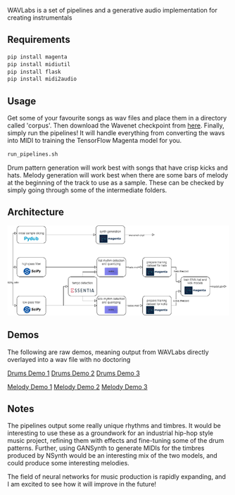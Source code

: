 WAVLabs is a set of pipelines and a generative audio implementation for creating instrumentals

## Requirements
```bash
pip install magenta
pip install midiutil
pip install flask
pip install midi2audio
```

## Usage
Get some of your favourite songs as wav files and place them in a directory called 'corpus'. Then download the Wavenet checkpoint from [here](http://download.magenta.tensorflow.org/models/nsynth/wavenet-ckpt.tar). Finally, simply run the pipelines! It will handle everything from converting the wavs into MIDI to training the TensorFlow Magenta model for you.

```bash
run_pipelines.sh
```

Drum pattern generation will work best with songs that have crisp kicks and hats. Melody generation will work best when there are some bars of melody at the beginning of the track to use as a sample. These can be checked by simply going through some of the intermediate folders.

## Architecture
![WAVLabs Diagram](/images/wavlabs-diagram.png)

## Demos
The following are raw demos, meaning output from WAVLabs directly overlayed into a wav file with no doctoring

[Drums Demo 1](https://drive.google.com/file/d/1oEGbzYhdsvTDCwdosFX9pfvZfCKioaGi/view?usp=sharing)
[Drums Demo 2](https://drive.google.com/file/d/14FyamkD6eHEWGEJ6TdHz09-38WQWRDnc/view?usp=sharing)
[Drums Demo 3](https://drive.google.com/file/d/1pGQhKfm5IxdI_risaPDiJ1ALMv9a7dx8/view?usp=sharing)

[Melody Demo 1](https://drive.google.com/file/d/1RTJ9O6vZdIFhi1NOPojBhHv89IZWwWjN/view?usp=sharing)
[Melody Demo 2](https://drive.google.com/file/d/17TqvJtGvfY4BTp2ps0Stvr6XPmXDqUnV/view?usp=sharing)
[Melody Demo 3](https://drive.google.com/file/d/16uOnPjXAGZ8fQHPf6i02V9ua1K9lEuLz/view?usp=sharing)

## Notes
The pipelines output some really unique rhythms and timbres. It would be interesting to use these as a groundwork for an industrial hip-hop style music project, refining them with effects and fine-tuning some of the drum patterns. Further, using GANSynth to generate MIDIs for the timbres produced by NSynth would be an interesting mix of the two models, and could produce some interesting melodies.

The field of neural networks for music production is rapidly expanding, and I am excited to see how it will improve in the future!